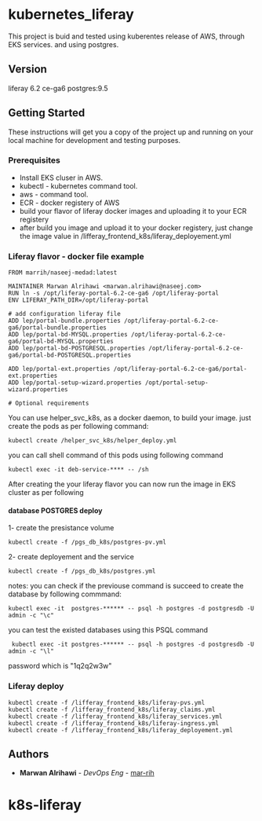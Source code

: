 # kubernetes_liferay
This project is buid and tested using kuberentes release of AWS, through EKS services. and using postgres.

## Version
liferay 6.2 ce-ga6
postgres:9.5

## Getting Started
These instructions will get you a copy of the project up and running on your local machine for development and testing purposes.

### Prerequisites
* Install EKS cluser in AWS.
* kubectl - kubernetes command tool.
* aws - command tool.
* ECR - docker registery of AWS
* build your flavor of liferay docker images and uploading it to your ECR registery
* after build you image and upload it to your docker registery, just change the image value in /lifferay_frontend_k8s/liferay_deployement.yml

### Liferay flavor - docker file example
```
FROM marrih/naseej-medad:latest

MAINTAINER Marwan Alrihawi <marwan.alrihawi@naseej.com>
RUN ln -s /opt/liferay-portal-6.2-ce-ga6 /opt/liferay-portal
ENV LIFERAY_PATH_DIR=/opt/liferay-portal

# add configuration liferay file
ADD lep/portal-bundle.properties /opt/liferay-portal-6.2-ce-ga6/portal-bundle.properties
ADD lep/portal-bd-MYSQL.properties /opt/liferay-portal-6.2-ce-ga6/portal-bd-MYSQL.properties
ADD lep/portal-bd-POSTGRESQL.properties /opt/liferay-portal-6.2-ce-ga6/portal-bd-POSTGRESQL.properties

ADD lep/portal-ext.properties /opt/liferay-portal-6.2-ce-ga6/portal-ext.properties
ADD lep/portal-setup-wizard.properties /opt/portal-setup-wizard.properties

# Optional requirements
```
You can use helper_svc_k8s, as a docker daemon, to build your image. just create the pods as per following command:
```
kubectl create /helper_svc_k8s/helper_deploy.yml
```
you can call shell command of this pods using following command

```
kubectl exec -it deb-service-**** -- /sh
```
After creating the your liferay flavor you can now run the image in EKS cluster as per following

#### database POSTGRES deploy
1- create the presistance volume
```
kubectl create -f /pgs_db_k8s/postgres-pv.yml
```
2- create deployement and the service
```
kubectl create -f /pgs_db_k8s/postgres.yml
```
notes: you can check if the previouse command is succeed to create the database by following commmand:
```
kubectl exec -it  postgres-****** -- psql -h postgres -d postgresdb -U admin -c "\c"
```
 you can test the existed databases using this PSQL command 
```
 kubectl exec -it postgres-****** -- psql -h postgres -d postgresdb -U admin -c "\l"
```
   password which is "1q2q2w3w"

### Liferay deploy
 ```
 kubectl create -f /lifferay_frontend_k8s/liferay-pvs.yml
 kubectl create -f /lifferay_frontend_k8s/liferay_claims.yml
 kubectl create -f /lifferay_frontend_k8s/liferay_services.yml
 kubectl create -f /lifferay_frontend_k8s/liferay-ingress.yml
 kubectl create -f /lifferay_frontend_k8s/liferay_deployement.yml
```

## Authors

* **Marwan Alrihawi** - *DevOps Eng* - [mar-rih](https://github.com/mar-rih)






# k8s-liferay
